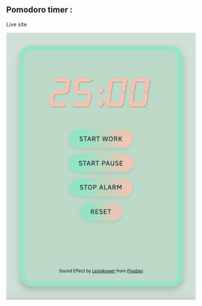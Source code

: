 ## Pomodoro timer :

Live site [](https://lpgiangrande.github.io/pomodoro/)

![screenshot](assets/pomodoro-timer.png)
